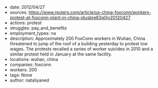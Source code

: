- date: 2012/04/27
- sources: https://www.reuters.com/article/us-china-foxconn/workers-protest-at-foxconn-plant-in-china-idusbre83q0jv20120427
- actions: protest
- struggles: pay_and_benefits
- employment_types: na
- description: Approximately 200 FoxConn workers in Wuhan, China threatened to jump of the roof of a building yesterday to protest low wages. The protests recalled a series of worker suicides in 2010 and a similar protest held in January at the same facility.
- locations: wuhan, china
- companies: foxconn
- workers: 200
- tags: None
- author: nataliyaned
